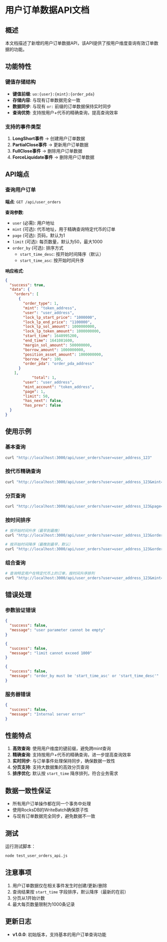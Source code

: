 # 用户订单数据API文档

## 概述

本文档描述了新增的用户订单数据API，该API提供了按用户维度查询有效订单数据的功能。

## 功能特性

### 键值存储结构

- **键值前缀**: `uo:{user}:{mint}:{order_pda}`
- **存储内容**: 与现有订单数据完全一致
- **数据同步**: 与现有 `or:` 前缀的订单数据保持实时同步
- **查询优势**: 支持按用户+代币的精确查询，提高查询效率

### 支持的事件类型

1. **LongShort事件** → 创建用户订单数据
2. **PartialClose事件** → 更新用户订单数据  
3. **FullClose事件** → 删除用户订单数据
4. **ForceLiquidate事件** → 删除用户订单数据

## API端点

### 查询用户订单

**端点**: `GET /api/user_orders`

**查询参数**:
- `user` (必需): 用户地址
- `mint` (可选): 代币地址，用于精确查询特定代币的订单
- `page` (可选): 页码，默认为1
- `limit` (可选): 每页数量，默认为50，最大1000
- `order_by` (可选): 排序方式
  - `start_time_desc`: 按开始时间降序（默认）
  - `start_time_asc`: 按开始时间升序

**响应格式**:
```json
{
  "success": true,
  "data": {
    "orders": [
      {
        "order_type": 1,
        "mint": "token_address",
        "user": "user_address",
        "lock_lp_start_price": "1000000",
        "lock_lp_end_price": "1100000",
        "lock_lp_sol_amount": 1000000000,
        "lock_lp_token_amount": 1000000000,
        "start_time": 1640995200,
        "end_time": 1641081600,
        "margin_sol_amount": 500000000,
        "borrow_amount": 1000000000,
        "position_asset_amount": 1000000000,
        "borrow_fee": 100,
        "order_pda": "order_pda_address"
      }
    ],
            "total": 1,
        "user": "user_address",
        "mint_account": "token_address",
        "page": 1,
        "limit": 50,
        "has_next": false,
        "has_prev": false
  }
}
```

## 使用示例

### 基本查询
```bash
curl "http://localhost:3000/api/user_orders?user=user_address_123"
```

### 按代币精确查询
```bash
curl "http://localhost:3000/api/user_orders?user=user_address_123&mint=token_address_456"
```

### 分页查询
```bash
curl "http://localhost:3000/api/user_orders?user=user_address_123&page=2&limit=20"
```

### 按时间排序
```bash
# 按开始时间升序（最早到最晚）
curl "http://localhost:3000/api/user_orders?user=user_address_123&order_by=start_time_asc"

# 按开始时间降序（最晚到最早，默认）
curl "http://localhost:3000/api/user_orders?user=user_address_123&order_by=start_time_desc"
```

### 组合查询
```bash
# 查询特定用户在特定代币上的订单，按时间升序排列
curl "http://localhost:3000/api/user_orders?user=user_address_123&mint=token_address_456&order_by=start_time_asc&page=1&limit=100"
```

## 错误处理

### 参数验证错误
```json
{
  "success": false,
  "message": "user parameter cannot be empty"
}
```

```json
{
  "success": false,
  "message": "limit cannot exceed 1000"
}
```

```json
{
  "success": false,
  "message": "order_by must be 'start_time_asc' or 'start_time_desc'"
}
```

### 服务器错误
```json
{
  "success": false,
  "message": "Internal server error"
}
```

## 性能特点

1. **高效查询**: 使用用户维度的键前缀，避免跨mint查询
2. **精确查询**: 支持按用户+代币的精确查询，进一步提高查询效率
3. **实时同步**: 与订单事件处理保持同步，确保数据一致性
4. **分页支持**: 支持大数据集的高效分页查询
5. **排序优化**: 默认按 `start_time` 降序排列，符合业务需求

## 数据一致性保证

- 所有用户订单操作都在同一个事务中处理
- 使用RocksDB的WriteBatch确保原子性
- 与现有订单数据完全同步，避免数据不一致

## 测试

运行测试脚本：
```bash
node test_user_orders_api.js
```

## 注意事项

1. 用户订单数据仅在相关事件发生时创建/更新/删除
2. 查询结果按 `start_time` 字段排序，默认降序（最新的在前）
3. 分页从1开始计数
4. 最大每页数量限制为1000条记录

## 更新日志

- **v1.0.0**: 初始版本，支持基本的用户订单查询功能
